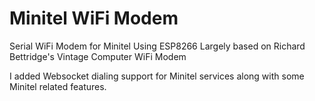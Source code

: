 # Minitel WiFi Modem
 Serial WiFi Modem for Minitel Using ESP8266
 Largely based on Richard Bettridge's Vintage Computer WiFi Modem

 I added Websocket dialing support for Minitel services along with
 some Minitel related features.
